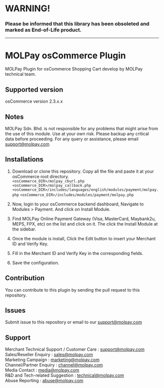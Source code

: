 WARNING!
========

<h3>Please be informed that this library has been obsoleted and marked as End-of-Life product. 


------------------------------------------------------


MOLPay osCommerce Plugin
=====================

MOLPay Plugin for osCommerce Shopping Cart develop by MOLPay technical team.


Supported version
-----------------
osCommerce version 2.3.x.x


Notes
-----

MOLPay Sdn. Bhd. is not responsible for any problems that might arise from the use of this module. 
Use at your own risk. Please backup any critical data before proceeding. For any query or 
assistance, please email support@molpay.com 


Installations
-------------

1. Download or clone this repository. Copy all the file and paste it at your osCommerce root directory.  
`<osCommerce_DIR>/molpay_cburl.php`  
`<osCommerce_DIR>/molpay_callback.php`  
`<osCommerce_DIR>/includes/languages/english/modules/payment/molpay.php`
`<osCommerce_DIR>/includes/modules/payment/molpay.php`

2. Now, login to your osCommerce backend dashboard, Navigate to Modules > Payment. And click on Install Module.

3. Find MOLPay Online Payment Gateway (Visa, MasterCard, Maybank2u, MEPS, FPX, etc) on the list and click on it. The click the Install Module at the sidebar.  

4. Once the module is install, Click the Edit button to insert your Merchant ID and Verify Key.

5. Fill in the Merchant ID and Verify Key in the corresponding fields.

6. Save the configuration.

Contribution
------------

You can contribute to this plugin by sending the pull request to this repository.


Issues
------------

Submit issue to this repository or email to our support@molpay.com


Support
-------

Merchant Technical Support / Customer Care : support@molpay.com <br>
Sales/Reseller Enquiry : sales@molpay.com <br>
Marketing Campaign : marketing@molpay.com <br>
Channel/Partner Enquiry : channel@molpay.com <br>
Media Contact : media@molpay.com <br>
R&D and Tech-related Suggestion : technical@molpay.com <br>
Abuse Reporting : abuse@molpay.com
